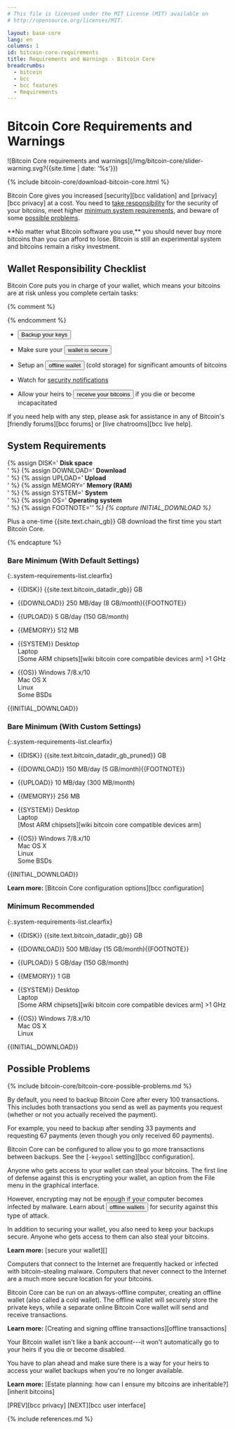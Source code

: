 ```yaml
---
# This file is licensed under the MIT License (MIT) available on
# http://opensource.org/licenses/MIT.

layout: base-core
lang: en
columns: 1
id: bitcoin-core-requirements
title: Requirements and Warnings - Bitcoin Core
breadcrumbs:
  - bitcoin
  - bcc
  - bcc features
  - Requirements
---
```


<div class="hero">
<div class="container hero-container" markdown="block">

# Bitcoin Core Requirements and Warnings
</div>
</div>

<div class="bitcore-content clearfix">
<div class="container" markdown="block">

![Bitcoin Core requirements and warnings](/img/bitcoin-core/slider-warning.svg?{{site.time | date: '%s'}})

{% include bitcoin-core/download-bitcoin-core.html %}

Bitcoin Core gives you increased [security][bcc validation] and
[privacy][bcc privacy] at a cost. You need to [take
responsibility](#wallet-responsibility-checklist) for the security of
your bitcoins, meet higher [minimum system
requirements](#system-requirements), and beware of some [possible
problems](#possible-problems).

<div class="warning" markdown="block">
**No matter what Bitcoin software you use,** you should never
buy more bitcoins than you can afford to lose. Bitcoin is still an
experimental system and bitcoins remain a risky investment.
</div>

## Wallet Responsibility Checklist

Bitcoin Core puts you in charge of your wallet, which means your
bitcoins are at risk unless you complete certain tasks:

{% comment %}
<!-- Note: the short pop-ups below are a temporary measure.  I (@harding) plan
to write a Bitcoin Core user guide for the site that will provide more
detailed instructions for at least some of these things. -->
{% endcomment %}

- <button class="popup js" data-container="backup_your_keys">Backup your keys</button>

- Make sure your <button class="popup js" data-container="secure_your_wallet">wallet is secure</button>

- Setup an <button class="popup js" data-container="offline_wallet">offline wallet</button>
  (cold storage) for significant amounts of bitcoins

- Watch for [security notifications](/en/alerts)

- Allow your heirs to <button class="popup js" data-container="bitcoin_inheritance">receive your bitcoins</button>
  if you die or become incapacitated

If you need help with any step, please ask for assistance in any of
Bitcoin's [friendly forums][bcc forums] or [live chatrooms][bcc live
help].

## System Requirements

{% assign DISK='<span class="accordion-icon disk-icon"></span> **Disk space**<br>' %}
{% assign DOWNLOAD='<span class="accordion-icon download-icon"></span> **Download**<br>' %}
{% assign UPLOAD='<span class="accordion-icon upload-icon"></span> **Upload**<br>' %}
{% assign MEMORY='<span class="accordion-icon memory-icon"></span> **Memory (RAM)**<br>' %}
{% assign SYSTEM='<span class="accordion-icon system-icon"></span> **System**<br>' %}
{% assign OS='<span class="accordion-icon os-icon"></span> **Operating system**<br>' %}
{% assign FOOTNOTE='<b>*</b>' %}
{% capture INITIAL_DOWNLOAD %}<p class="notation"><b>*</b> Plus a one-time {{site.text.chain_gb}} GB download the first time you start Bitcoin Core.</p>{% endcapture %}

<div markdown="block" class="two-column-list" id="system-requirements-accordion">

### Bare Minimum (With Default Settings)

<div markdown="block">

{:.system-requirements-list.clearfix}
- {{DISK}} {{site.text.bitcoin_datadir_gb}} GB

- {{DOWNLOAD}} 250 MB/day (8 GB/month){{FOOTNOTE}}

- {{UPLOAD}} 5 GB/day (150 GB/month)

- {{MEMORY}} 512 MB

- {{SYSTEM}} Desktop<br>
  Laptop<br>
  [Some ARM chipsets][wiki bitcoin core compatible devices arm] >1 GHz

- {{OS}} Windows 7/8.x/10<br>
  Mac OS X<br>
  Linux<br>
  Some BSDs


{{INITIAL_DOWNLOAD}}


</div>

### Bare Minimum (With Custom Settings)

<div markdown="block">

{:.system-requirements-list.clearfix}
- {{DISK}} {{site.text.bitcoin_datadir_gb_pruned}} GB

- {{DOWNLOAD}} 150 MB/day (5 GB/month){{FOOTNOTE}}

- {{UPLOAD}} 10 MB/day (300 MB/month)

- {{MEMORY}} 256 MB

- {{SYSTEM}} Desktop<br>
  Laptop<br>
  [Most ARM chipsets][wiki bitcoin core compatible devices arm]

- {{OS}} Windows 7/8.x/10<br>
  Mac OS X<br>
  Linux<br>
  Some BSDs


{{INITIAL_DOWNLOAD}}

**Learn more:** [Bitcoin Core configuration options][bcc configuration]


</div>

### Minimum Recommended

<div markdown="block">

{:.system-requirements-list.clearfix}
- {{DISK}} {{site.text.bitcoin_datadir_gb}} GB

- {{DOWNLOAD}} 500 MB/day (15 GB/month){{FOOTNOTE}}

- {{UPLOAD}} 5 GB/day (150 GB/month)

- {{MEMORY}} 1 GB

- {{SYSTEM}} Desktop<br>
  Laptop<br>
  [Some ARM chipsets][wiki bitcoin core compatible devices arm] >1 GHz

- {{OS}} Windows 7/8.x/10<br>
  Mac OS X<br>
  Linux


{{INITIAL_DOWNLOAD}}


</div>

</div>

## Possible Problems

{% include bitcoin-core/bitcoin-core-possible-problems.md %}

<div class="not-displayed">
  <div id="backup_your_keys" title="Backup Your Keys" markdown="block">
  By default, you need to backup Bitcoin Core after every 100
  transactions.  This includes both transactions you send as well as
  payments you request (whether or not you actually received the payment).

  For example, you need to backup after sending 33 payments and requesting
  67 payments (even though you only received 60 payments).

  Bitcoin Core can be configured to allow you to go more transactions
  between backups.  See the [`-keypool` setting][bcc configuration].
  </div>

  <div id="secure_your_wallet" title="Secure Your Wallet" markdown="block">
  Anyone who gets access to your wallet can steal your bitcoins.  The
  first line of defense against this is encrypting your wallet, an option
  from the File menu in the graphical interface.

  However, encrypting may not be enough if your computer becomes infected
  by malware.  Learn about <button class="popup js" data-container="offline_wallet">offline wallets</button>
  for security against this type of attack.

  In addition to securing your wallet, you also need to keep your backups
  secure.  Anyone who gets access to them can also steal your bitcoins.

  **Learn more:** [secure your wallet][]
  </div>

  <div id="offline_wallet" title="Offline Wallet" markdown="block">
  Computers that connect to the Internet are frequently hacked or infected
  with bitcoin-stealing malware.  Computers that never connect to the
  Internet are a much more secure location for your bitcoins.

  Bitcoin Core can be run on an always-offline computer, creating an
  offline wallet (also called a cold wallet).  The offline wallet will
  securely store the private keys, while a separate online Bitcoin Core
  wallet will send and receive transactions.

  **Learn more:** [Creating and signing offline transactions][offline transactions]
  </div>

  <div id="bitcoin_inheritance" title="Bitcoin Inheritance" markdown="block">
  Your Bitcoin wallet isn't like a bank account---it won't automatically
  go to your heirs if you die or become disabled.

  You have to plan ahead and make sure there is a way for your heirs
  to access your wallet backups when you're no longer available.

  **Learn more:** [Estate planning: how can I ensure my bitcoins are inheritable?][inherit bitcoins]

  </div>
</div>

<div class="prevnext" markdown="block">
[PREV][bcc privacy]
[NEXT][bcc user interface]
</div>

{% include references.md %}
</div>
</div>
